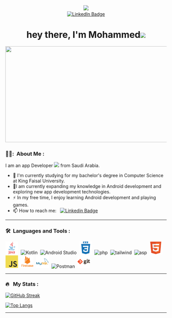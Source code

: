 

<div id="header" align="center">
  <img src="https://media.giphy.com/media/M9gbBd9nbDrOTu1Mqx/giphy.gif" width="200"/>
</div>
<div align="center">
    <a href="https://www.linkedin.com/in/mohammed-ali-alherz-2909251a3/"><img src="https://img.shields.io/badge/LinkedIn-blue?style=for-the-badge&logo=linkedin&logoColor=white" alt="LinkedIn Badge"></a>

</div>


  <h1 align="center">hey there, I'm Mohammed<img src="https://media.giphy.com/media/hvRJCLFzcasrR4ia7z/giphy.gif" width="40"></h1>
<p align="center"><img src="https://media.giphy.com/media/dWesBcTLavkZuG35MI/giphy.gif" width="600" height="300"  /></p>

### 👨‍💻: &nbsp;About Me :

I am an app Developer <img src="https://media.giphy.com/media/WUlplcMpOCEmTGBtBW/giphy.gif" width="30"> from Saudi Arabia.

- 🔭 I'm currently studying for my bachelor's degree in Computer Science at King Faisal University.
- 🌱I am currently expanding my knowledge in Android development and exploring new app development technologies.
- ⚡ In my free time, I enjoy learning Android development and playing games.
- 📫 How to reach me: &nbsp; [![Linkedin Badge](https://img.shields.io/badge/-Mohammed-blue?style=flat&logo=Linkedin&logoColor=white)](https://www.linkedin.com/in/mohammed-ali-alherz-2909251a3/)

---

### 🛠 &nbsp;Languages and Tools :

<p>
<img src="https://github.com/devicons/devicon/blob/master/icons/java/java-original-wordmark.svg" title="Java" alt="Java" width="40" height="40"/>&nbsp;
  <img src="https://logo-download.com/wp-content/data/images/png/Kotlin-logo.png" title="Kotlin" alt="Kotlin" width="40" height="40"/>&nbsp;
<img src="https://cdn.worldvectorlogo.com/logos/android-studio-1.svg" title="Android" alt="Android Studio" width="40" height="40"/>&nbsp;
<img src="https://github.com/devicons/devicon/blob/master/icons/css3/css3-plain-wordmark.svg"  title="CSS3" alt="CSS" width="40" height="40"/>&nbsp;
<img src="https://upload.wikimedia.org/wikipedia/commons/thumb/2/27/PHP-logo.svg/2560px-PHP-logo.svg.png"  title="php" alt="php" width="40" height="40"/>&nbsp;
<img src="https://cdn.worldvectorlogo.com/logos/tailwindcss.svg"  title="tailwind" alt="tailwind" width="40" height="40"/>&nbsp;
<img src="https://codeopinion.com/wp-content/uploads/2018/07/Bitmap-MEDIUM_ASP.NET-Core-Logo_2colors_Square_RGB.png"  title="asp" alt="asp" width="40" height="40"/>&nbsp;
<img src="https://github.com/devicons/devicon/blob/master/icons/html5/html5-original.svg" title="HTML5" alt="HTML" width="40" height="40"/>&nbsp;
<img src="https://github.com/devicons/devicon/blob/master/icons/javascript/javascript-original.svg" title="JavaScript" alt="JavaScript" width="40" height="40"/>&nbsp;
<img src="https://github.com/devicons/devicon/blob/master/icons/firebase/firebase-plain-wordmark.svg" title="Firebase" alt="Firebase" width="40" height="40"/>&nbsp;
<img src="https://github.com/devicons/devicon/blob/master/icons/mysql/mysql-original-wordmark.svg" title="MySQL"  alt="MySQL" width="40" height="40"/>&nbsp;
<img src="https://www.vectorlogo.zone/logos/getpostman/getpostman-icon.svg" title="Postman"  alt="Postman" width="40" height="40"/>&nbsp;
<img src="https://github.com/devicons/devicon/blob/master/icons/git/git-original-wordmark.svg" title="Git" alt="Git" width="40" height="40"/>&nbsp;
</p>

---

### 🔥 &nbsp; My Stats :
[![GitHub Streak](http://github-readme-streak-stats.herokuapp.com?user=MohammedAlherz&theme=dark&background=000000)](https://git.io/streak-stats)

[![Top Langs](https://github-readme-stats.vercel.app/api/top-langs/?username=MohammedAlherz&layout=compact&theme=vision-friendly-dark)](https://github.com/anuraghazra/github-readme-stats)

---

